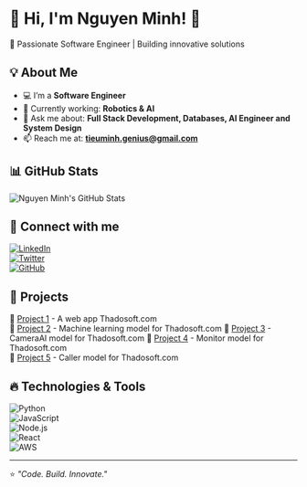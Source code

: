 # 🚀 Hi, I'm Nguyen Minh! 👋  

🌟 Passionate Software Engineer | Building innovative solutions  

## 💡 About Me  
- 💻 I’m a **Software Engineer**  
- 🌱 Currently working: **Robotics & AI**  
- 💬 Ask me about: **Full Stack Development, Databases, AI Engineer and System Design**  
- 📫 Reach me at: **tieuminh.genius@gmail.com**  

## 📊 GitHub Stats  
![Nguyen Minh's GitHub Stats](https://github-readme-stats.vercel.app/api?username=NguyenMinh&show_icons=true&theme=radical)  

## 🔗 Connect with me  
[![LinkedIn](https://img.shields.io/badge/LinkedIn-blue?style=flat&logo=linkedin)](your-linkedin-url)  
[![Twitter](https://img.shields.io/badge/Twitter-blue?style=flat&logo=twitter)](your-twitter-url)  
[![GitHub](https://img.shields.io/badge/GitHub-000?style=flat&logo=github)](https://github.com/NguyenMinh)  

## 🚀 Projects  
🔹 [Project 1](#) - A web app Thadosoft.com  
🔹 [Project 2](#) - Machine learning model for Thadosoft.com 
🔹 [Project 3](#) - CameraAI model for Thadosoft.com 
🔹 [Project 4](#) - Monitor model for Thadosoft.com  
🔹 [Project 5](#) - Caller model for Thadosoft.com  

## 🔥 Technologies & Tools  
![Python](https://img.shields.io/badge/Python-3776AB?style=flat&logo=python&logoColor=white)  
![JavaScript](https://img.shields.io/badge/JavaScript-F7DF1E?style=flat&logo=javascript&logoColor=black)  
![Node.js](https://img.shields.io/badge/Node.js-339933?style=flat&logo=node-dot-js&logoColor=white)  
![React](https://img.shields.io/badge/React-20232A?style=flat&logo=react&logoColor=61DAFB)  
![AWS](https://img.shields.io/badge/AWS-232F3E?style=flat&logo=amazon-aws)  

---
⭐️ _"Code. Build. Innovate."_  
